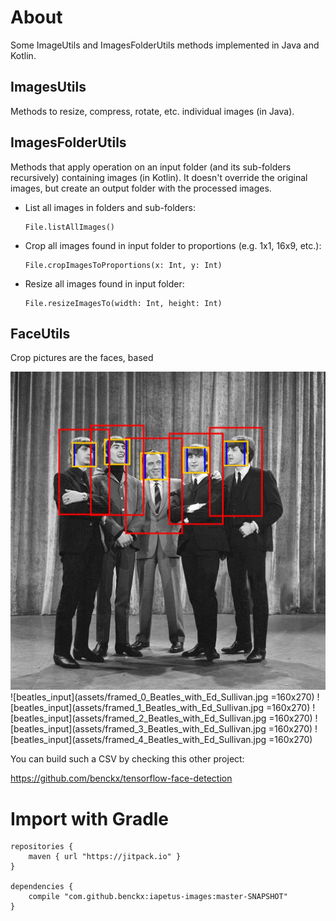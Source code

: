 # About

Some ImageUtils and ImagesFolderUtils methods implemented in Java and Kotlin.

## ImagesUtils

Methods to resize, compress, rotate, etc. individual images (in Java).

## ImagesFolderUtils

Methods that apply operation on an input folder (and its sub-folders recursively) containing images (in Kotlin).
It doesn't override the original images, but create an output folder with the processed images.

- List all images in folders and sub-folders:

      File.listAllImages()
    
- Crop all images found in input folder to proportions (e.g. 1x1, 16x9, etc.):    
    
      File.cropImagesToProportions(x: Int, y: Int)

- Resize all images found in input folder:

      File.resizeImagesTo(width: Int, height: Int)

## FaceUtils

Crop pictures are the faces, based

![beatles_input](assets/debug_Beatles_with_Ed_Sullivan.jpg)
![beatles_input](assets/framed_0_Beatles_with_Ed_Sullivan.jpg =160x270)
![beatles_input](assets/framed_1_Beatles_with_Ed_Sullivan.jpg =160x270)
![beatles_input](assets/framed_2_Beatles_with_Ed_Sullivan.jpg =160x270)
![beatles_input](assets/framed_3_Beatles_with_Ed_Sullivan.jpg =160x270)
![beatles_input](assets/framed_4_Beatles_with_Ed_Sullivan.jpg =160x270)

You can build such a CSV by checking this other project:

https://github.com/benckx/tensorflow-face-detection

# Import with Gradle

    repositories {
        maven { url "https://jitpack.io" }
    }
    
    dependencies {
        compile "com.github.benckx:iapetus-images:master-SNAPSHOT"
    }
